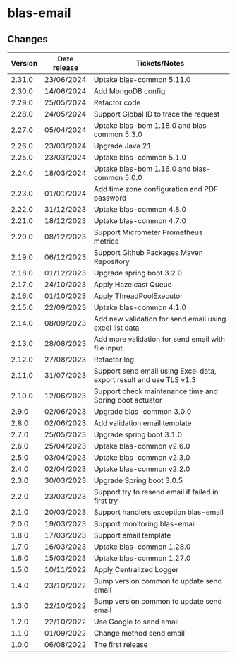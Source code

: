 # blas-email

## Changes

| Version | Date release | Tickets/Notes                                                       |
|---------|--------------|---------------------------------------------------------------------|
| 2.31.0  | 23/06/2024   | Uptake blas-common 5.11.0                                           |
| 2.30.0  | 14/06/2024   | Add MongoDB config                                                  |
| 2.29.0  | 25/05/2024   | Refactor code                                                       |
| 2.28.0  | 24/05/2024   | Support Global ID to trace the request                              |
| 2.27.0  | 05/04/2024   | Uptake blas-bom 1.18.0 and blas-common 5.3.0                        |
| 2.26.0  | 23/03/2024   | Upgrade Java 21                                                     |
| 2.25.0  | 23/03/2024   | Uptake blas-common 5.1.0                                            |
| 2.24.0  | 18/03/2024   | Uptake blas-bom 1.16.0 and blas-common 5.0.0                        |
| 2.23.0  | 01/01/2024   | Add time zone configuration and PDF password                        |
| 2.22.0  | 31/12/2023   | Uptake blas-common 4.8.0                                            |
| 2.21.0  | 18/12/2023   | Uptake blas-common 4.7.0                                            |
| 2.20.0  | 08/12/2023   | Support Micrometer Prometheus metrics                               |
| 2.19.0  | 06/12/2023   | Support Github Packages Maven Repository                            |
| 2.18.0  | 01/12/2023   | Upgrade spring boot 3.2.0                                           |
| 2.17.0  | 24/10/2023   | Apply Hazelcast Queue                                               |
| 2.16.0  | 01/10/2023   | Apply ThreadPoolExecutor                                            |
| 2.15.0  | 22/09/2023   | Uptake blas-common 4.1.0                                            |
| 2.14.0  | 08/09/2023   | Add new validation for send email using excel list data             |
| 2.13.0  | 28/08/2023   | Add more validation for send email with file input                  |
| 2.12.0  | 27/08/2023   | Refactor log                                                        |
| 2.11.0  | 31/07/2023   | Support send email using Excel data, export result and use TLS v1.3 |
| 2.10.0  | 12/06/2023   | Support check maintenance time and Spring boot actuator             |
| 2.9.0   | 02/06/2023   | Upgrade blas-common 3.0.0                                           |
| 2.8.0   | 02/06/2023   | Add validation email template                                       |
| 2.7.0   | 25/05/2023   | Upgrade spring boot 3.1.0                                           |
| 2.6.0   | 25/04/2023   | Uptake blas-common v2.6.0                                           |
| 2.5.0   | 03/04/2023   | Uptake blas-common v2.3.0                                           |
| 2.4.0   | 02/04/2023   | Uptake blas-common v2.2.0                                           |
| 2.3.0   | 30/03/2023   | Upgrade Spring boot 3.0.5                                           |
| 2.2.0   | 23/03/2023   | Support try to resend email if failed in first try                  |
| 2.1.0   | 20/03/2023   | Support handlers exception blas-email                               |
| 2.0.0   | 19/03/2023   | Support monitoring blas-email                                       |
| 1.8.0   | 17/03/2023   | Support email template                                              |
| 1.7.0   | 16/03/2023   | Uptake blas-common 1.28.0                                           |
| 1.6.0   | 15/03/2023   | Uptake blas-common 1.27.0                                           |
| 1.5.0   | 10/11/2022   | Apply Centralized Logger                                            |
| 1.4.0   | 23/10/2022   | Bump version common to update send email                            |
| 1.3.0   | 22/10/2022   | Bump version common to update send email                            |
| 1.2.0   | 22/10/2022   | Use Google to send email                                            |
| 1.1.0   | 01/09/2022   | Change method send email                                            |
| 1.0.0   | 06/08/2022   | The first release                                                   |
